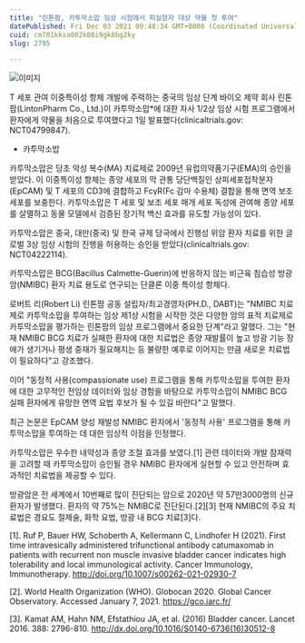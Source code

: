 ```yaml
---
title: "린톤팜, 카투막소맙 임상 시험에서 피실험자 대상 약물 첫 투여"
datePublished: Fri Dec 03 2021 09:48:34 GMT+0000 (Coordinated Universal Time)
cuid: cm701kksa002k08i9gk8bg2ky
slug: 2795

---
```



![이미지](https://cdn.hashnode.com/res/hashnode/image/upload/v1739251724531/6648cbb0-71c2-4265-ab8b-8fcf9500928a.jpeg)

T 세포 관여 이중특이성 항체 개발에 주력하는 중국의 임상 단계 바이오 제약 회사 린톤팜(LintonPharm Co., Ltd.)이 카투막소맙*에 대한 자사 1/2상 임상 시험 프로그램에서 환자에게 약물을 처음으로 투여했다고 1일 발표했다(clinicaltrials.gov: NCT04799847).

* 카투막소밥

카투막소맙은 당초 악성 복수(MA) 치료제로 2009년 유럽의약품기구(EMA)의 승인을 받았다. 이 이중특이성 항체는 종양 세포의 막 관통 당단백질인 상피세포접착분자(EpCAM) 및 T 세포의 CD3에 결합하고 FcγR(Fc 감마 수용체) 결합을 통해 면역 보조 세포를 보충한다. 카투막소맙은 T 세포 및 보조 세포 매개 세포 독성에 관여해 종양 세포를 살멸하고 동물 모델에서 검증된 장기적 백신 효과를 유도할 가능성이 있다.

카투막소맙은 중국, 대만(중국) 및 한국 규제 당국에서 진행성 위암 환자 치료를 위한 글로벌 3상 임상 시험의 진행을 허용하는 승인을 받았다(clinicaltrials.gov: NCT04222114).

카투막소맙은 BCG(Bacillus Calmette-Guerin)에 반응하지 않는 비근육 침습성 방광암(NMIBC) 환자 치료 용도로 연구되는 단클론 이중 특이성 항체다.

로버트 리(Robert Li) 린톤팜 공동 설립자/최고경영자(PH.D., DABT)는 "NMIBC 치료제로 카투막소맙을 투여하는 임상 제1상 시험을 시작한 것은 다양한 암의 표적 치료제로 카투막소맙을 평가하는 린톤팜의 임상 프로그램에서 중요한 단계"라고 말했다. 그는 "현재 NMIBC BCG 치료가 실패한 환자에 대한 치료법은 종양 재발률이 높고 방광 기능 장애가 생기거나 평생 중재가 필요해지는 등 불량한 예후로 이어지는 만큼 새로운 치료법이 필요하다"고 강조했다.

이어 "동정적 사용(compassionate use) 프로그램을 통해 카투막소맙을 투여한 환자에 대한 고무적인 전임상 데이터와 임상 경험을 바탕으로 카투막소맙이 NMIBC BCG 실패 환자에게 유망한 면역 요법 후보가 될 수 있길 바란다"고 말했다.

최근 논문은 EpCAM 양성 재발성 NMIBC 환자에서 '동정적 사용' 프로그램을 통해 카투막소맙을 투여하는 데 대한 임상적 이점을 인정했다.

카투막소맙은 우수한 내약성과 종양 조절 효과를 보였다.[1] 관련 데이터와 개발 잠재력을 고려할 때 카투막소맙이 승인될 경우 NMIBC 환자에게 실현할 수 있고 안전하며 효과적인 치료법을 제공할 수 있다.

방광암은 전 세계에서 10번째로 많이 진단되는 암으로 2020년 약 57만3000명의 신규 환자가 발생했다. 환자의 약 75%는 NMIBC로 진단된다.[2][3] 현재 NMIBC의 주요 치료법은 경요도 절제술, 화학 요법, 방광 내 BCG 치료[3]다.

[1]. Ruf P, Bauer HW, Schoberth A, Kellermann C, Lindhofer H (2021). First time intravesically administered trifunctional antibody catumaxomab in patients with recurrent non muscle invasive bladder cancer indicates high tolerability and local immunological activity. Cancer Immunology, Immunotherapy. http://doi.org/10.1007/s00262-021-02930-7

[2]. World Health Organization (WHO). Globocan 2020. Global Cancer Observatory. Accessed January 7, 2021. https://gco.iarc.fr/

[3]. Kamat AM, Hahn NM, Efstathiou JA, et al. (2016) Bladder cancer. Lancet 2016. 388: 2796-810. http://dx.doi.org/10.1016/S0140-6736(16)30512-8